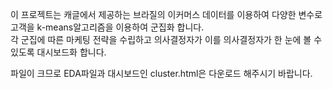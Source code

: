 이 프로젝트는 캐글에서 제공하는 브라질의 이커머스 데이터를 이용하여 다양한 변수로 고객을 k-means알고리즘을 이용하여 군집화 합니다.  
각 군집에 따른 마케팅 전략을 수립하고 의사결정자가 이를 의사결정자가 한 눈에 볼 수 있도록 대시보드화 합니다.

파일이 크므로 EDA파일과 대시보드인 cluster.html은 다운로드 해주시기 바랍니다.
